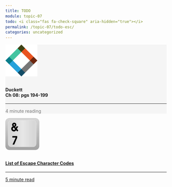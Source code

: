 ```yaml
---
title: TODO
module: topic-07
todo: <i class="fas fa-check-square" aria-hidden="true"></i>
permalink: /topic-07/todo-esc/
categories: uncategorized
---
```


<div class="row text-center">
    <div class="col-lg-4">
        <div class="bs-component">
          <div class="list-group">
              <div class="list-group-item" style="background-color: #F5F5F5">
                <img src="../img/hw-icon-duckett.svg" style="max-height: 100px; margin: auto; margin-bottom: 10px;" />
                  <h4 class="list-group-item-heading">Duckett<br />Ch 08: pgs 194-199</h4>
                  <hr>
                  <p class="list-group-item-text" style="color: #777;"><i class="fa fa-clock-o" aria-hidden="true"></i> 4 minute reading</p>
              </div>
          </div>
        </div>
    </div>
    <div class="col-lg-4">
        <div class="bs-component">
          <div class="list-group">
              <a href="http://www.escapecodes.info/" target="_blank" class="list-group-item">
                <img src="../img/hw-icon-ampersand.png" style="max-height: 100px; margin: auto; margin-bottom: 10px;" />
                  <h4 class="list-group-item-heading">List of Escape Character Codes</h4>
                  <hr>
                  <p class="list-group-item-text"><i class="fa fa-clock-o" aria-hidden="true"></i> 5 minute read</p>
              </a>
          </div>
        </div>
    </div>
</div>
